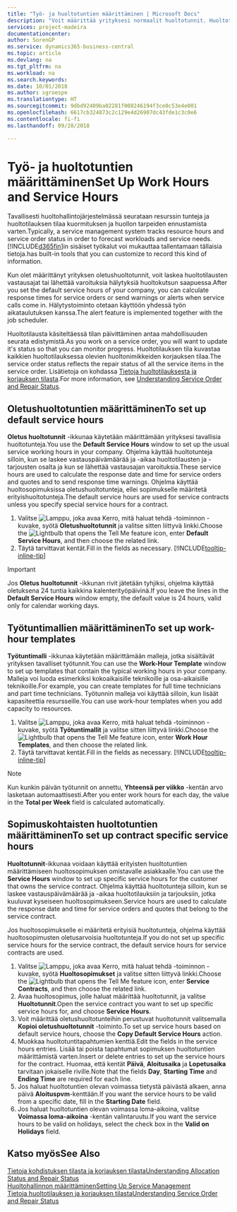 ```yaml
---
title: "Työ- ja huoltotuntien määrittäminen | Microsoft Docs"
description: "Voit määrittää yrityksesi normaalit huoltotunnit. Huoltotuntien avulla lasketaan huoltotilausten ja -tarjousten vastauspäivämäärä ja -aika osalta ja vastausaikavaroitusten lähettäminen."
services: project-madeira
documentationcenter: 
author: SorenGP
ms.service: dynamics365-business-central
ms.topic: article
ms.devlang: na
ms.tgt_pltfrm: na
ms.workload: na
ms.search.keywords: 
ms.date: 10/01/2018
ms.author: sgroespe
ms.translationtype: HT
ms.sourcegitcommit: 9dbd92409ba02281f008246194f3ce0c53e4e001
ms.openlocfilehash: 6617cb324873c2c129e4d26907dc43fde1c3c0e6
ms.contentlocale: fi-fi
ms.lasthandoff: 09/28/2018

---
```

# <a name="set-up-work-hours-and-service-hours"></a><span data-ttu-id="efa98-104">Työ- ja huoltotuntien määrittäminen</span><span class="sxs-lookup"><span data-stu-id="efa98-104">Set Up Work Hours and Service Hours</span></span>
<span data-ttu-id="efa98-105">Tavallisesti huoltohallintojärjestelmässä seurataan resurssin tunteja ja huoltotilauksen tilaa kuormituksen ja huollon tarpeiden ennustamista varten.</span><span class="sxs-lookup"><span data-stu-id="efa98-105">Typically, a service management system tracks resource hours and service order status in order to forecast workloads and service needs.</span></span> [!INCLUDE[d365fin](includes/d365fin_md.md)]<span data-ttu-id="efa98-106">in sisäiset työkalut voi mukauttaa tallentamaan tällaisia tietoja.</span><span class="sxs-lookup"><span data-stu-id="efa98-106">has built-in tools that you can customize to record this kind of information.</span></span>  
  
<span data-ttu-id="efa98-107">Kun olet määrittänyt yrityksen oletushuoltotunnit, voit laskea huoltotilausten vastausajat tai lähettää varoituksia hälytyksiä huoltokutsun saapuessa.</span><span class="sxs-lookup"><span data-stu-id="efa98-107">After you set the default service hours of your company, you can calculate response times for service orders or send warnings or alerts when service calls come in.</span></span> <span data-ttu-id="efa98-108">Hälytystoiminto otetaan käyttöön yhdessä työn aikataulutuksen kanssa.</span><span class="sxs-lookup"><span data-stu-id="efa98-108">The alert feature is implemented together with the job scheduler.</span></span>   
  
<span data-ttu-id="efa98-109">Huoltotilausta käsiteltäessä tilan päivittäminen antaa mahdollisuuden seurata edistymistä.</span><span class="sxs-lookup"><span data-stu-id="efa98-109">As you work on a service order, you will want to update it's status so that you can monitor progress.</span></span> <span data-ttu-id="efa98-110">Huoltotilauksen tila kuvastaa kaikkien huoltotilauksessa olevien huoltonimikkeiden korjauksen tilaa.</span><span class="sxs-lookup"><span data-stu-id="efa98-110">The service order status reflects the repair status of all the service items in the service order.</span></span> <span data-ttu-id="efa98-111">Lisätietoja on kohdassa [Tietoja huoltotilauksesta ja korjauksen tilasta](service-order-repair-status.md).</span><span class="sxs-lookup"><span data-stu-id="efa98-111">For more information, see [Understanding Service Order and Repair Status](service-order-repair-status.md).</span></span> 

## <a name="to-set-up-default-service-hours"></a><span data-ttu-id="efa98-112">Oletushuoltotuntien määrittäminen</span><span class="sxs-lookup"><span data-stu-id="efa98-112">To set up default service hours</span></span>  
<span data-ttu-id="efa98-113">**Oletus huoltotunnit** -ikkunaa käytetään määrittämään yrityksesi tavallisia huoltotunteja.</span><span class="sxs-lookup"><span data-stu-id="efa98-113">You use the **Default Service Hours** window to set up the usual service working hours in your company.</span></span> <span data-ttu-id="efa98-114">Ohjelma käyttää huoltotunteja silloin, kun se laskee vastauspäivämäärää ja -aikaa huoltotilausten ja -tarjousten osalta ja kun se lähettää vastausajan varoituksia.</span><span class="sxs-lookup"><span data-stu-id="efa98-114">These service hours are used to calculate the response date and time for service orders and quotes and to send response time warnings.</span></span> <span data-ttu-id="efa98-115">Ohjelma käyttää huoltosopimuksissa oletushuoltotunteja, ellei sopimukselle määritetä erityishuoltotunteja.</span><span class="sxs-lookup"><span data-stu-id="efa98-115">The default service hours are used for service contracts unless you specify special service hours for a contract.</span></span>  
  
1. <span data-ttu-id="efa98-116">Valitse ![Lamppu, joka avaa Kerro, mitä haluat tehdä -toiminnon](media/ui-search/search_small.png "Kerro, mitä haluat tehdä") -kuvake, syötä **Oletushuoltotunnit** ja valitse sitten liittyvä linkki.</span><span class="sxs-lookup"><span data-stu-id="efa98-116">Choose the ![Lightbulb that opens the Tell Me feature](media/ui-search/search_small.png "Tell me what you want to do") icon, enter **Default Service Hours**, and then choose the related link.</span></span>  
2. <span data-ttu-id="efa98-117">Täytä tarvittavat kentät.</span><span class="sxs-lookup"><span data-stu-id="efa98-117">Fill in the fields as necessary.</span></span> [!INCLUDE[tooltip-inline-tip](includes/tooltip-inline-tip_md.md)]  
  
> [!IMPORTANT]  
>  <span data-ttu-id="efa98-118">Jos **Oletus huoltotunnit** -ikkunan rivit jätetään tyhjiksi, ohjelma käyttää oletuksena 24 tuntia kaikkina kalenterityöpäivinä.</span><span class="sxs-lookup"><span data-stu-id="efa98-118">If you leave the lines in the **Default Service Hours** window empty, the default value is 24 hours, valid only for calendar working days.</span></span>  
  
## <a name="to-set-up-work-hour-templates"></a><span data-ttu-id="efa98-119">Työtuntimallien määrittäminen</span><span class="sxs-lookup"><span data-stu-id="efa98-119">To set up work-hour templates</span></span>
<span data-ttu-id="efa98-120">**Työtuntimalli** -ikkunaa käytetään määrittämään malleja, jotka sisältävät yrityksen tavalliset työtunnit.</span><span class="sxs-lookup"><span data-stu-id="efa98-120">You can use the **Work-Hour Template** window to set up templates that contain the typical working hours in your company.</span></span> <span data-ttu-id="efa98-121">Malleja voi luoda esimerkiksi kokoaikaisille teknikoille ja osa-aikaisille teknikoille.</span><span class="sxs-lookup"><span data-stu-id="efa98-121">For example, you can create templates for full time technicians and part time technicians.</span></span> <span data-ttu-id="efa98-122">Työtunnin malleja voi käyttää silloin, kun lisäät kapasiteettia resursseille.</span><span class="sxs-lookup"><span data-stu-id="efa98-122">You can use work-hour templates when you add capacity to resources.</span></span>  
  
1. <span data-ttu-id="efa98-123">Valitse ![Lamppu, joka avaa Kerro, mitä haluat tehdä -toiminnon](media/ui-search/search_small.png "Kerro, mitä haluat tehdä") -kuvake, syötä **Työtuntimallit** ja valitse sitten liittyvä linkki.</span><span class="sxs-lookup"><span data-stu-id="efa98-123">Choose the ![Lightbulb that opens the Tell Me feature](media/ui-search/search_small.png "Tell me what you want to do") icon, enter **Work Hour Templates**, and then choose the related link.</span></span>  
2. <span data-ttu-id="efa98-124">Täytä tarvittavat kentät.</span><span class="sxs-lookup"><span data-stu-id="efa98-124">Fill in the fields as necessary.</span></span> [!INCLUDE[tooltip-inline-tip](includes/tooltip-inline-tip_md.md)]  
  
> [!Note]
> <span data-ttu-id="efa98-125">Kun kunkin päivän työtunnit on annettu, **Yhteensä per viikko** -kentän arvo lasketaan automaattisesti.</span><span class="sxs-lookup"><span data-stu-id="efa98-125">After you enter work hours for each day, the value in the **Total per Week** field is calculated automatically.</span></span>  

## <a name="to-set-up-contract-specific-service-hours"></a><span data-ttu-id="efa98-126">Sopimuskohtaisten huoltotuntien määrittäminen</span><span class="sxs-lookup"><span data-stu-id="efa98-126">To set up contract specific service hours</span></span>  
<span data-ttu-id="efa98-127">**Huoltotunnit**-ikkunaa voidaan käyttää erityisten huoltotuntien määrittämiseen huoltosopimuksen omistavalle asiakkaalle.</span><span class="sxs-lookup"><span data-stu-id="efa98-127">You can use the **Service Hours** window to set up specific service hours for the customer that owns the service contract.</span></span> <span data-ttu-id="efa98-128">Ohjelma käyttää huoltotunteja silloin, kun se laskee vastauspäivämäärää ja -aikaa huoltotilauksiin ja tarjouksiin, jotka kuuluvat kyseiseen huoltosopimukseen.</span><span class="sxs-lookup"><span data-stu-id="efa98-128">Service hours are used to calculate the response date and time for service orders and quotes that belong to the service contract.</span></span>  
  
<span data-ttu-id="efa98-129">Jos huoltosopimukselle ei määritetä erityisiä huoltotunteja, ohjelma käyttää huoltosopimusten oletusarvoisia huoltotunteja.</span><span class="sxs-lookup"><span data-stu-id="efa98-129">If you do not set up specific service hours for the service contract, the default service hours for service contracts are used.</span></span>  
  
1. <span data-ttu-id="efa98-130">Valitse ![Lamppu, joka avaa Kerro, mitä haluat tehdä -toiminnon](media/ui-search/search_small.png "Kerro, mitä haluat tehdä") -kuvake, syötä **Huoltosopimukset** ja valitse sitten liittyvä linkki.</span><span class="sxs-lookup"><span data-stu-id="efa98-130">Choose the ![Lightbulb that opens the Tell Me feature](media/ui-search/search_small.png "Tell me what you want to do") icon, enter **Service Contracts**, and then choose the related link.</span></span>  
2. <span data-ttu-id="efa98-131">Avaa huoltosopimus, jolle haluat määrittää huoltotunnit, ja valitse **Huoltotunnit**.</span><span class="sxs-lookup"><span data-stu-id="efa98-131">Open the service contract you want to set up specific service hours for, and choose **Service Hours**.</span></span>  
4. <span data-ttu-id="efa98-132">Voit määrittää oletushuoltotunteihin perustuvat huoltotunnit valitsemalla **Kopioi oletushuoltotunnit** -toiminto.</span><span class="sxs-lookup"><span data-stu-id="efa98-132">To set up service hours based on default service hours, choose the **Copy Default Service Hours** action.</span></span>  
5. <span data-ttu-id="efa98-133">Muokkaa huoltotuntitapahtumien kenttiä.</span><span class="sxs-lookup"><span data-stu-id="efa98-133">Edit the fields in the service hours entries.</span></span> <span data-ttu-id="efa98-134">Lisää tai poista tapahtumat sopimuksen huoltotuntien määrittämistä varten.</span><span class="sxs-lookup"><span data-stu-id="efa98-134">Insert or delete entries to set up the service hours for the contract.</span></span> <span data-ttu-id="efa98-135">Huomaa, että kentät **Päivä**, **Aloitusaika** ja **Lopetusaika** tarvitaan jokaiselle riville.</span><span class="sxs-lookup"><span data-stu-id="efa98-135">Note that the fields **Day**, **Starting Time** and **Ending Time** are required for each line.</span></span>  
6. <span data-ttu-id="efa98-136">Jos haluat huoltotuntien olevan voimassa tietystä päivästä alkaen, anna päivä **Aloituspvm**-kenttään.</span><span class="sxs-lookup"><span data-stu-id="efa98-136">If you want the service hours to be valid from a specific date, fill in the **Starting Date** field.</span></span>  
7. <span data-ttu-id="efa98-137">Jos haluat huoltotuntien olevan voimassa loma-aikoina, valitse **Voimassa loma-aikoina** -kentän valintaruutu.</span><span class="sxs-lookup"><span data-stu-id="efa98-137">If you want the service hours to be valid on holidays, select the check box in the **Valid on Holidays** field.</span></span>  

## <a name="see-also"></a><span data-ttu-id="efa98-138">Katso myös</span><span class="sxs-lookup"><span data-stu-id="efa98-138">See Also</span></span>  
[<span data-ttu-id="efa98-139">Tietoja kohdistuksen tilasta ja korjauksen tilasta</span><span class="sxs-lookup"><span data-stu-id="efa98-139">Understanding Allocation Status and Repair Status</span></span>](service-allocation-status-and-repair-status.md)  
[<span data-ttu-id="efa98-140">Huoltohallinnon määrittäminen</span><span class="sxs-lookup"><span data-stu-id="efa98-140">Setting Up Service Management</span></span>](service-setup-service.md)  
[<span data-ttu-id="efa98-141">Tietoja huoltotilauksen ja korjauksen tilasta</span><span class="sxs-lookup"><span data-stu-id="efa98-141">Understanding Service Order and Repair Status</span></span>](service-order-repair-status.md)  

